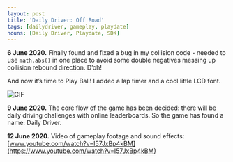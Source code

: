 ```yaml
---
layout: post
title: 'Daily Driver: Off Road'
tags: [dailydriver, gameplay, playdate]
nouns: [Daily Driver, Playdate, SDK]
---
```


**6 June 2020.** Finally found and fixed a bug in my collision code - needed to use `math.abs()` in one place to avoid some double negatives messing up collision rebound direction. D’oh!

And now it’s time to Play Ball! I added a lap timer and a cool little LCD font.

![GIF](/images/posts/daily-driver-off-road.gif#playdate)

**9 June 2020.** The core flow of the game has been decided: there will be daily driving challenges with online leaderboards. So the game has found a name: Daily Driver.

**12 June 2020.** Video of gameplay footage and sound effects: [www.youtube.com/watch?v=I57JxBp4kBM](https://www.youtube.com/watch?v=I57JxBp4kBM)